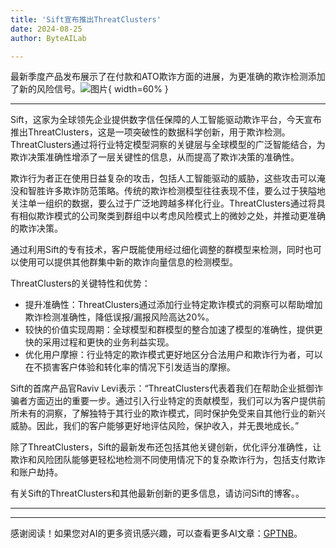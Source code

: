 ```yaml
---
title: 'Sift宣布推出ThreatClusters'
date: 2024-08-25
author: ByteAILab

---
```


最新季度产品发布展示了在付款和ATO欺诈方面的进展，为更准确的欺诈检测添加了新的风险信号。![图片](https://ai-techpark.com/wp-content/uploads/2024/08/Sift-an-960x540.jpg){ width=60% }

---
Sift，这家为全球领先企业提供数字信任保障的人工智能驱动欺诈平台，今天宣布推出ThreatClusters，这是一项突破性的数据科学创新，用于欺诈检测。ThreatClusters通过将行业特定模型洞察的关键层与全球模型的广泛智能结合，为欺诈决策准确性增添了一层关键性的信息，从而提高了欺诈决策的准确性。

欺诈行为者正在使用日益复杂的攻击，包括人工智能驱动的威胁，这些攻击可以淹没和智胜许多欺诈防范策略。传统的欺诈检测模型往往表现不佳，要么过于狭隘地关注单一组织的数据，要么过于广泛地跨越多样化行业。ThreatClusters通过将具有相似欺诈模式的公司聚类到群组中以考虑风险模式上的微妙之处，并推动更准确的欺诈决策。

通过利用Sift的专有技术，客户既能使用经过细化调整的群模型来检测，同时也可以使用可以提供其他群集中新的欺诈向量信息的检测模型。

ThreatClusters的关键特性和优势：

- 提升准确性：ThreatClusters通过添加行业特定欺诈模式的洞察可以帮助增加欺诈检测准确性，降低误报/漏报风险高达20%。
- 较快的价值实现周期：全球模型和群模型的整合加速了模型的准确性，提供更快的采用过程和更快的业务利益实现。
- 优化用户摩擦：行业特定的欺诈模式更好地区分合法用户和欺诈行为者，可以在不损害客户体验和转化率的情况下引发适当的摩擦。

Sift的首席产品官Raviv Levi表示：“ThreatClusters代表着我们在帮助企业抵御诈骗者方面迈出的重要一步。通过引入行业特定的贡献模型，我们可以为客户提供前所未有的洞察，了解独特于其行业的欺诈模式，同时保护免受来自其他行业的新兴威胁。因此，我们的客户能够更好地评估风险，保护收入，并无畏地成长。”

除了ThreatClusters，Sift的最新发布还包括其他关键创新，优化评分准确性，让欺诈和风险团队能够更轻松地检测不同使用情况下的复杂欺诈行为，包括支付欺诈和账户劫持。

有关Sift的ThreatClusters和其他最新创新的更多信息，请访问Sift的博客。。


---
---
感谢阅读！如果您对AI的更多资讯感兴趣，可以查看更多AI文章：[GPTNB](https://gptnb.com)。
